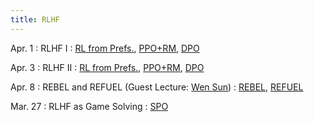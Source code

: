 ```yaml
---
title: RLHF
---
```


Apr. 1
: RLHF I
  : [RL from Prefs.](https://arxiv.org/pdf/1706.03741), [PPO+RM](https://arxiv.org/abs/2009.01325), [DPO](https://arxiv.org/pdf/2305.18290)

Apr. 3
: RLHF II
  : [RL from Prefs.](https://arxiv.org/pdf/1706.03741), [PPO+RM](https://arxiv.org/abs/2009.01325), [DPO](https://arxiv.org/pdf/2305.18290)

Apr. 8
: REBEL and REFUEL (Guest Lecture: [Wen Sun](https://wensun.github.io/))
  : [REBEL](https://arxiv.org/abs/2404.16767), [REFUEL](https://arxiv.org/pdf/2410.04612)

Mar. 27
: RLHF as Game Solving
  : [SPO](https://gokul.dev/spo/)